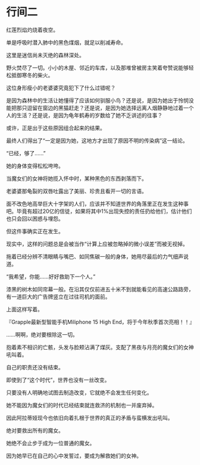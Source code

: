 # 行间二

红莲烈焰灼烧着夜空。

单是呼吸时潜入肺中的黑色煤烟，就足以削减寿命。

这里是迷信尚未灭绝的森林深处。

野火焚尽了一切。小小的木屋、邻近的车库，以及那堆曾被房主笑着夸赞说能够轻松抵御寒冬的柴火。

这位身形瘦小的老婆婆究竟犯下了什么过错呢？

是因为森林中的生活让她懂得了应该如何驯服小鸟？还是说，是因为她出于怜悯没能把那只逗留在窗边的黑猫赶走？还是说，是因为她选择远离人烟静静地过着一个人的生活？还是说，是因为龟年鹤寿的岁数给了她不乏讲述的往事？

或许，正是出于这些原因组合起来的结果。

最终人们得出了“一定是因为她，这地方才出现了原因不明的传染病”这一结论。



“已经，够了……”



她的身体变得松松垮垮。

当魔女们的女神将她揽入怀中时，某种黑色的东西剥落而下。

老婆婆那龟裂的双唇吐露出了美丽、珍贵且看开一切的言语。

面不改色地高举巨大十字架的人们，应该并不知道世界的角落里正在发生这种事吧。毕竟有超过20亿的信徒，如果将其中1%出现失控的责任扔给他们，估计他们也只会回以困惑与埋怨。

但这件事确实正在发生。

现实中，这样的问题总是会被当作“计算上应被忽略掉的微小误差”而被无视掉。

拖着已经分辨不清眼睛与嘴巴、如同焦碳一般的身体，她用尽最后的力气细声说道。



“我希望，你能……好好救助下一个人。”



漆黑的树木如同帘幕一般。在沿其仅仅前进五十米不到就能看见的高速公路路旁，有一道巨大的广告牌竖立在过往司机的面前。

上面这样写着。



『Grapple最新型智能手机Miliphone 15 High End，将于今年秋季首次亮相！！』



……啊啊，绝对要根除这一切。

抱着素不相识的亡骸，头发与脸颊沾满了煤灰。支配了黑夜与月亮的魔女们的女神吼叫着。

自己的职责还没有结束。

即使到了“这个时代”，世界也没有一丝改变。

只要没有人明确地试图去制造改变，它就绝不会发生任何变化。

她不能因为魔女们的时代已经结束就连救济的机制也一并废弃掉。

因此阿拉蒂娅现今也依旧向着扎根于世界的真正的矛盾与蛮横发出吼叫。

绝对要救出所有的魔女。



她绝不会止步于成为一位普通的魔女。

因为她早已在自己的心中发誓过，要成为解救她们的女神。

